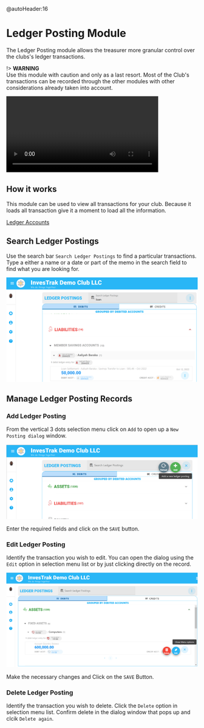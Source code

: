 @autoHeader:16
# Ledger Posting Module
The Ledger Posting module allows the treasurer more granular control over the clubs's ledger transactions.

!> **WARNING**\
 Use this module with caution and only as a last resort. Most of the Club's transactions can be recorded through the other modules with other considerations already taken into account.


<video src="/static/video/Ledger_Postings.mp4" width="400px" controls autoplay loop>
  <img src="/static/images/3.1.3_Search_Savings_Page.png"/>
</video>

## How it works
This module can be used to view all transactions for your club. Because it loads all transaction give it a moment to load all the information. 

<!-- embed:start:app settings -->

[Ledger Accounts](static/markdown/ledger_accounts.md ':include')

<!-- embed:end:app settings -->

## Search Ledger Postings
Use the search bar `Search Ledger Postings` to find a particular transactions. Type a either a name or a date or part of the memo in the search field to find what you are looking for.

![Ledger Search](static/images/16.2_Ledger_Search.png ":size=400")

## Manage Ledger Posting Records

### Add Ledger Posting
From the vertical 3 dots selection menu click on `Add` to open up a `New Posting dialog` window.

![Ledger Add](static/images/16.3_Ledger_Add.png ":size=400")

Enter the required fields and click on the `SAVE` button.

### Edit Ledger Posting
Identify the transaction you wish to edit. You can open the dialog using the `Edit` option in selection menu list or by just clicking directly on the record.

![Ledger Edit](static/images/16.3.2_Ledger_Edit.png ":size=400")

Make the necessary changes and Click on the `SAVE` Button.

### Delete Ledger Posting
Identify the transaction you wish to delete. Click the `Delete` option in selection menu list. Confirm delete in the dialog window that pops up and clcik `Delete again`.
